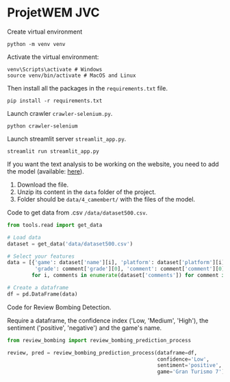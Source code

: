 # ProjetWEM JVC

Create virtual environment
```
python -m venv venv
```

Activate the virtual environment:
```
venv\Scripts\activate # Windows
source venv/bin/activate # MacOS and Linux
```

Then install all the packages in the `requirements.txt` file.
```
pip install -r requirements.txt
```

Launch crawler `crawler-selenium.py`.

```
python crawler-selenium
```

Launch streamlit server `streamlit_app.py`.

```
streamlit run streamlit_app.py
```

If you want the text analysis to be working on the website, you need to add the model (available: [here](https://www.swisstransfer.com/d/78719744-1e73-4057-9542-5bb8683c48af)).
1. Download the file.
2. Unzip its content in the `data` folder of the project.
3. Folder should be `data/4_camembert/` with the files of the model.

Code to get data from .csv `/data/dataset500.csv`.

```python
from tools.read import get_data

# Load data
dataset = get_data('data/dataset500.csv')

# Select your features
data = [{'game': dataset['name'][i], 'platform': dataset['platform'][i],
         'grade': comment['grade'][0], 'comment': comment['comment'][0], 'username': comment['username'][0]}
        for i, comments in enumerate(dataset['comments']) for comment in comments]

# Create a dataframe
df = pd.DataFrame(data)
```

Code for Review Bombing Detection.

Require a dataframe, the confidence index ('Low, 'Medium', 'High'), the sentiment ('positive', 'negative') and the game's name.

```python
from review_bombing import review_bombing_prediction_process

review, pred = review_bombing_prediction_process(dataframe=df,
                                                 confidence='Low',
                                                 sentiment='positive',
                                                 game='Gran Turismo 7')
```

